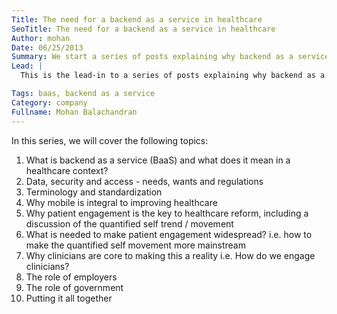 ```yaml
---
Title: The need for a backend as a service in healthcare
SeoTitle: The need for a backend as a service in healthcare
Author: mohan
Date: 06/25/2013
Summary: We start a series of posts explaining why backend as a service (BaaS) is needed for healthcare.
Lead: |
  This is the lead-in to a series of posts explaining why backend as a service is needed for healthcare. Follow us on [twitter](https://twitter.com/catalyzeio) or subscribe to our mailing list to keep reading. We've already published the first in the series, which is linked below. You can follow the corresponding link below to read further.

Tags: baas, backend as a service
Category: company
Fullname: Mohan Balachandran
---
```

In this series, we will cover the following topics:

1. What is backend as a service (BaaS) and what does it mean in a healthcare context?
2. Data, security and access - needs, wants and regulations
3. Terminology and standardization
4. Why mobile is integral to improving healthcare
5. Why patient engagement is the key to healthcare reform, including a discussion of the quantified self trend / movement
6. What is needed to make patient engagement widespread? i.e. how to make the quantified self movement more mainstream
7. Why clinicians are core to making this a reality i.e. How do we engage clinicians?
8. The role of employers
9. The role of government
10. Putting it all together

